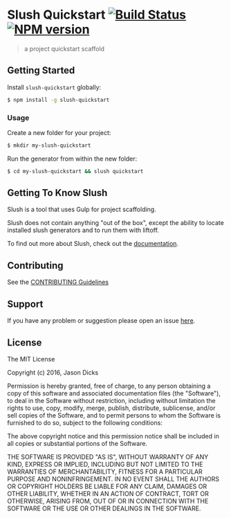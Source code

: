 # Slush Quickstart [![Build Status](https://secure.travis-ci.org/jdicks/slush-quickstart.png?branch=master)](https://travis-ci.org/jdicks/slush-quickstart) [![NPM version](https://badge-me.herokuapp.com/api/npm/slush-quickstart.png)](http://badges.enytc.com/for/npm/slush-quickstart)

> a project quickstart scaffold


## Getting Started

Install `slush-quickstart` globally:

```bash
$ npm install -g slush-quickstart
```

### Usage

Create a new folder for your project:

```bash
$ mkdir my-slush-quickstart
```

Run the generator from within the new folder:

```bash
$ cd my-slush-quickstart && slush quickstart
```

## Getting To Know Slush

Slush is a tool that uses Gulp for project scaffolding.

Slush does not contain anything "out of the box", except the ability to locate installed slush generators and to run them with liftoff.

To find out more about Slush, check out the [documentation](https://github.com/slushjs/slush).

## Contributing

See the [CONTRIBUTING Guidelines](https://github.com/jdicks/slush-quickstart/blob/master/CONTRIBUTING.md)

## Support
If you have any problem or suggestion please open an issue [here](https://github.com/jdicks/slush-quickstart/issues).

## License 

The MIT License

Copyright (c) 2016, Jason Dicks

Permission is hereby granted, free of charge, to any person
obtaining a copy of this software and associated documentation
files (the "Software"), to deal in the Software without
restriction, including without limitation the rights to use,
copy, modify, merge, publish, distribute, sublicense, and/or sell
copies of the Software, and to permit persons to whom the
Software is furnished to do so, subject to the following
conditions:

The above copyright notice and this permission notice shall be
included in all copies or substantial portions of the Software.

THE SOFTWARE IS PROVIDED "AS IS", WITHOUT WARRANTY OF ANY KIND,
EXPRESS OR IMPLIED, INCLUDING BUT NOT LIMITED TO THE WARRANTIES
OF MERCHANTABILITY, FITNESS FOR A PARTICULAR PURPOSE AND
NONINFRINGEMENT. IN NO EVENT SHALL THE AUTHORS OR COPYRIGHT
HOLDERS BE LIABLE FOR ANY CLAIM, DAMAGES OR OTHER LIABILITY,
WHETHER IN AN ACTION OF CONTRACT, TORT OR OTHERWISE, ARISING
FROM, OUT OF OR IN CONNECTION WITH THE SOFTWARE OR THE USE OR
OTHER DEALINGS IN THE SOFTWARE.

